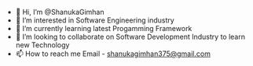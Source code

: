 - 👋 Hi, I’m @ShanukaGimhan
- 👀 I’m interested in Software Engineering industry
- 🌱 I’m currently learning latest Progamming Framework
- 💞️ I’m looking to collaborate on Software Development Industry to learn new Technology
- 📫 How to reach me 
Email - shanukagimhan375@gmail.com
<!---
ShanukaGimhan/ShanukaGimhan is a ✨ special ✨ repository because its `README.md` (this file) appears on your GitHub profile.
You can click the Preview link to take a look at your changes.
--->

